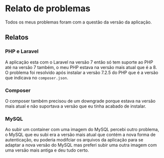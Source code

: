 # Relato de problemas

Todos os meus problemas foram com a questão da versão da aplicação.

## Relatos

### PHP e Laravel

A aplicação esta com o Laravel na versão 7 então só tem suporte ao PHP até na versão 7 também, o meu PHP estava na versão mais atual que é a 8. O problema foi resolvido após instalar a versão 7.2.5 do PHP que é a versão que indicava no `composer.json`.

### Composer

O composer também precisou de um downgrade porque estava na versão mais atual e não suportava a versão que eu tinha acabado de instalar.

### MySQL

Ao subir um container com uma imagem do MySQL percebi outro problema, o MySQL que eu subi era a versão mais atual que contém a nova forma de autenticação, eu poderia modifciar os arquivos da aplicação para se adaptar a nova versão do MySQL mas preferi subir uma outra imagem com uma versão mais antiga e deu tudo certo.
